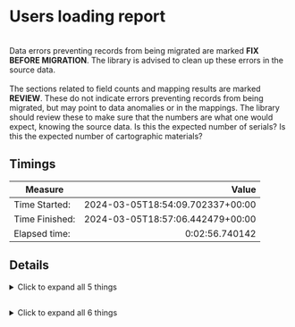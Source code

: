 # Users loading report
<br/>Data errors preventing records from being migrated are marked **FIX BEFORE MIGRATION**. The library is advised to clean up these errors in the source data.<br/><br/> The sections related to field counts and mapping results are marked **REVIEW**. These do not indicate errors preventing records from being migrated, but may point to data anomalies or in the mappings. The library should review these to make sure that the numbers are what one would expect, knowing the source data. Is this the expected number of serials? Is this the expected number of cartographic materials?
## Timings

Measure | Value
--- | ---:
Time Started: | 2024-03-05T18:54:09.702337+00:00
Time Finished: | 2024-03-05T18:57:06.442479+00:00
Elapsed time: | 0:02:56.740142
## Details

<details><summary>Click to expand all 5 things</summary>

Measure | Count
--- | ---:
Failed to create new user preference.: Response status code 422 is not equal to 201 | 1
Failed to create new user with externalSystemId: francisco.g.mendes@novasbe.pt | 1
Failed to create new user with externalSystemId: i-joana.monteiro@novasbe.pt | 1
Failed to create new user with externalSystemId: paulo.silva@novasbe.pt | 1
</details>

## 

<details><summary>Click to expand all 6 things</summary>

Measure | Count
--- | ---:
Failed to post first time | 3
Failed to post second time | 1
Records posted first time | 8,052
Records posted second time | 304
Records processed first time | 8,055
Records processed second time | 305
</details>
